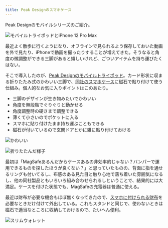 ```yaml
---
title: Peak Designのスマホケース
---
```

Peak Designのモバイルシリーズのご紹介。

![](https://lh6.googleusercontent.com/ojoHeZPGYkVyH3LdyA5NEdKKZm-gHHhkviv5GxsnQ_Xs19-3l1XcAgAwBjIMSakyvzsmF-_rD3gFhbtRt_I_2seiUVKbWRZx6aLyxNcACXIihEAUHXhzMMCzOY31uEsSf4K5DH-tH0_9A9NMSHgJT5F7A91RpP102j8H36WS9_Iga0rzOkdq6rB78X4- "モバイルトライポッドとiPhone 12 Pro Max")

最近よく散歩に行くようになり、オフラインで見られるよう保存しておいた動画を外で見たり、iPhoneで動画を撮ったりすることが増えてきた。そうなると角度の微調整ができる三脚があると嬉しいけれど、ごついアイテムを持ち運びたくはない。

そこで導入したのが、[Peak Designのモバイルトライポッド](https://www.amazon.co.jp/dp/B09FRZPLL3)。カード形状に収まる折りたたみ式のかわいい三脚で、[同社のスマホケース](https://www.amazon.co.jp/dp/B09FP3HP7Z?)に磁石で貼り付けて使う仕組み。個人的なお気に入りポイントはこのあたり。

*   三脚のデザインが生き物みたいでかわいい
*   角度を無段階でぐりぐりと動かせる
*   角度調整時の硬さまで調整できる
*   薄くて小さいのでポケットに入る
*   スマホに貼り付けたまま持ち運ぶこともできる
*   磁石が付いているので玄関ドアとかに雑に貼り付けておける

![](https://lh3.googleusercontent.com/ObYT__yWUvPvL2QNRodpIcyeGvXJv8aPNqCr5g1zXjpCr-qkIrMMh-E2lPuTT_7OecR_RMBH6WXtcHvAaha5RPMVxIZyaiyHdb8L2MZz6LcHFVcaSeIDgpp-NSnHIAooEirjvZzpOdWa7nawPgk9uUA2t3G5NZOt3--QHDOWWDVGte3OAwwjVXu0zSAu "かわいい")

![](https://lh4.googleusercontent.com/eflkuKn7YSSZAF48_2KVijmPjei2svlKj9J4ajPbr3fuSseM7rhB7wpshLYrdnZvYxghsedzM-v1CA7fzAQ21_0MSEWAw8bEJcmPxAikA73aZTSpqaDmyH_6VgFl_174fEudqQcZjdHMzUgEBvA_40AAzmAsis94ralNv3FXPjpHHr7xVQgNHxQAdBsu "折りたたんだ様子")

最初は「MagSafeあるんだからケースあるの非効率的じゃない？バンパーで運用できるものを探したほうが良くない？」と思っていたものの、背面に指を通せるリングも付いてるし、布感のある見た目と触り心地で落ち着いた雰囲気になるし、他の同社製品ともいろいろ組み合わせられるしということで、結果的には大満足。ケースを付けた状態でも、MagSafeの充電器は普通に使える。

最近は財布が必要な機会もほぼ無くなってきたので、[スマホに付けられる財布](https://www.amazon.co.jp/dp/B09FSGW671)を必要なときだけ付けて外出している。これもスタンドと同じで、使わないときは磁石で適当なところに収納しておけるので、たいへん便利。

![](https://lh4.googleusercontent.com/cSZVjLiNFbikdqk86BiOCZ9loe1qJpY4Zo10d4HF7nawdeIGe5lxDxxMYFUgIsJeTOSbWsF4NeDU5Uiu5xbD7Rmoe05Va75azogc-Yk8wJvssDsR9pn0EbbkP2FTxkbK-zu7loy3CuG2d74eBmUd1wlN042Q9_YA7iXQ8sn4v8QdK-fMIkqB0BACyuZG "スリムウォレット")
